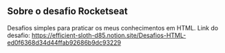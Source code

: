 ## Sobre o desafio Rocketseat

Desafios simples para praticar os meus conhecimentos em HTML. Link do desafio: https://efficient-sloth-d85.notion.site/Desafios-HTML-ed0f6368d34d44ffab92686b9dc93229
